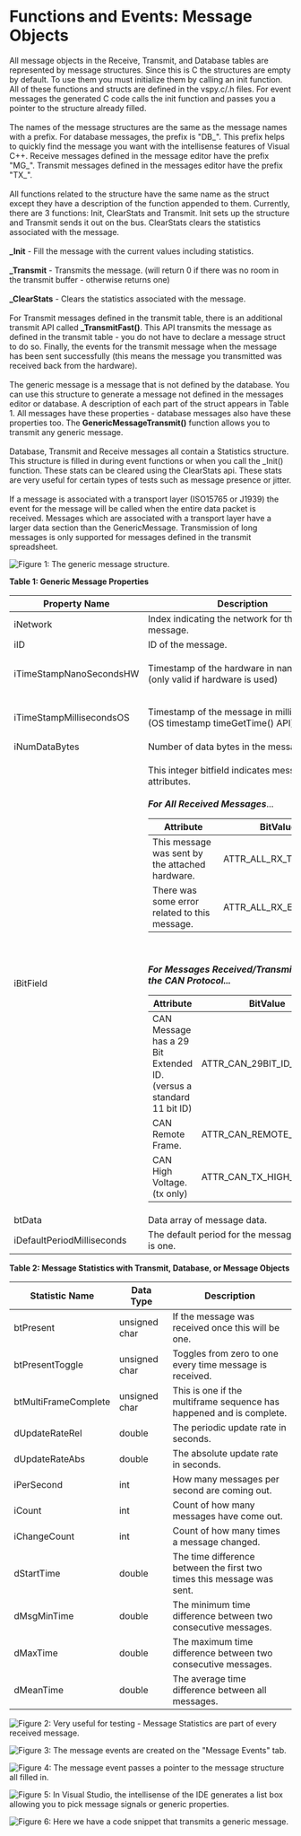 # Functions and Events: Message Objects

All message objects in the Receive, Transmit, and Database tables are represented by message structures. Since this is C the structures are empty by default. To use them you must initialize them by calling an init function. All of these functions and structs are defined in the vspy.c/.h files. For event messages the generated C code calls the init function and passes you a pointer to the structure already filled.\
\
The names of the message structures are the same as the message names with a prefix. For database messages, the prefix is "DB\_". This prefix helps to quickly find the message you want with the intellisense features of Visual C++.  Receive messages defined in the message editor have the prefix "MG\_". Transmit messages defined in the messages editor have the prefix "TX\_".\
\
All functions related to the structure have the same name as the struct except they have a description of the function appended to them.  Currently, there are 3 functions: Init, ClearStats and Transmit. Init sets up the structure and Transmit sends it out on the bus. ClearStats clears the statistics associated with the message.\
\
**\_Init** - Fill the message with the current values including statistics.\
\
**\_Transmit** - Transmits the message. (will return 0 if there was no room in the transmit buffer - otherwise returns one)\
\
**\_ClearStats** - Clears the statistics associated with the message.\
\
For Transmit messages defined in the transmit table, there is an additional transmit API called **\_TransmitFast()**.  This API transmits the message as defined in the transmit table - you do not have to declare a message struct to do so. Finally, the events for the transmit message when the message has been sent successfully (this means the message you transmitted was received back from the hardware).\
\
The generic message is a message that is not defined by the database. You can use this structure to generate a message not defined in the messages editor or database. A description of each part of the struct appears in Table 1. All messages have these properties - database messages also have these properties too. The **GenericMessageTransmit()** function allows you to transmit any generic message.\
\
Database, Transmit and Receive messages all contain a Statistics structure. This structure is filled in during event functions or when you call the \_Init() function.  These stats can be cleared using the ClearStats api. These stats are very useful for certain types of tests such as message presence or jitter.\
\
If a message is associated with a transport layer (ISO15765 or J1939) the event for the message will be called when the entire data packet is received. Messages which are associated with a transport layer have a larger data section than the GenericMessage. Transmission of long messages is only supported for messages defined in the transmit spreadsheet.

![Figure 1: The generic message structure.](../../../../.gitbook/assets/generic\_message.gif)

**Table 1: Generic Message Properties**

| Property Name              | Description                                                                                                                                                                                                                                                                                                                                                                                                                                                                                                                                                                                                                                                                                                                                                                                                                                                              |
| -------------------------- | ------------------------------------------------------------------------------------------------------------------------------------------------------------------------------------------------------------------------------------------------------------------------------------------------------------------------------------------------------------------------------------------------------------------------------------------------------------------------------------------------------------------------------------------------------------------------------------------------------------------------------------------------------------------------------------------------------------------------------------------------------------------------------------------------------------------------------------------------------------------------ |
| iNetwork                   | Index indicating the network for the message.                                                                                                                                                                                                                                                                                                                                                                                                                                                                                                                                                                                                                                                                                                                                                                                                                            |
| iID                        | ID of the message.                                                                                                                                                                                                                                                                                                                                                                                                                                                                                                                                                                                                                                                                                                                                                                                                                                                       |
| iTimeStampNanoSecondsHW    | <p>Timestamp of the hardware in nanoseconds.<br>(only valid if hardware is used)</p>                                                                                                                                                                                                                                                                                                                                                                                                                                                                                                                                                                                                                                                                                                                                                                                     |
| iTimeStampMillisecondsOS   | <p>Timestamp of the message in milliseconds.<br>(OS timestamp timeGetTime() API)</p>                                                                                                                                                                                                                                                                                                                                                                                                                                                                                                                                                                                                                                                                                                                                                                                     |
| iNumDataBytes              | Number of data bytes in the message. (DLC)                                                                                                                                                                                                                                                                                                                                                                                                                                                                                                                                                                                                                                                                                                                                                                                                                               |
| iBitField                  | <p>This integer bitfield indicates message attributes.<br><br><em><strong>For All Received Messages</strong></em>...</p><table><thead><tr><th>Attribute</th><th>BitValue</th></tr></thead><tbody><tr><td>This message was sent by the attached hardware.</td><td>ATTR_ALL_RX_TRANSMIT</td></tr><tr><td>There was some error related to this message.</td><td>ATTR_ALL_RX_ERROR</td></tr></tbody></table><p><br><br><em><strong>For Messages Received/Transmitted with the CAN Protocol...</strong></em></p><table><thead><tr><th>Attribute</th><th>BitValue</th></tr></thead><tbody><tr><td>CAN Message has a 29 Bit Extended ID. (versus a standard 11 bit ID)</td><td>ATTR_CAN_29BIT_ID_FRAME</td></tr><tr><td>CAN Remote Frame.</td><td>ATTR_CAN_REMOTE_FRAME</td></tr><tr><td>CAN High Voltage. (tx only)</td><td>ATTR_CAN_TX_HIGH_VOLTAGE</td></tr></tbody></table> |
| btData                     | Data array of message data.                                                                                                                                                                                                                                                                                                                                                                                                                                                                                                                                                                                                                                                                                                                                                                                                                                              |
| iDefaultPeriodMilliseconds | The default period for the message if there is one.                                                                                                                                                                                                                                                                                                                                                                                                                                                                                                                                                                                                                                                                                                                                                                                                                      |

**Table 2: Message Statistics with Transmit, Database, or Message Objects**

| Statistic Name       | Data Type     | Description                                                            |
| -------------------- | ------------- | ---------------------------------------------------------------------- |
| btPresent            | unsigned char | If the message was received once this will be one.                     |
| btPresentToggle      | unsigned char | Toggles from zero to one every time message is received.               |
| btMultiFrameComplete | unsigned char | This is one if the multiframe sequence has happened and is complete.   |
| dUpdateRateRel       | double        | The periodic update rate in seconds.                                   |
| dUpdateRateAbs       | double        | The absolute update rate in seconds.                                   |
| iPerSecond           | int           | How many messages per second are coming out.                           |
| iCount               | int           | Count of how many messages have come out.                              |
| iChangeCount         | int           | Count of how many times a message changed.                             |
| dStartTime           | double        | The time difference between the first two times this message was sent. |
| dMsgMinTime          | double        | The minimum time difference between two consecutive messages.          |
| dMaxTime             | double        | The maximum time difference between two consecutive messages.          |
| dMeanTime            | double        | The average time difference between all messages.                      |

![Figure 2: Very useful for testing - Message Statistics are part of every received message.](../../../../.gitbook/assets/msg\_stats.png)

![Figure 3: The message events are created on the "Message Events" tab.](../../../../.gitbook/assets/message\_event.gif)

![Figure 4: The message event passes a pointer to the message structure all filled in.](../../../../.gitbook/assets/message\_event\_code.gif)

![Figure 5: In Visual Studio, the intellisense of the IDE generates a list box allowing you to pick message signals or generic properties.](../../../../.gitbook/assets/message\_event\_visualc.gif)

![Figure 6: Here we have a code snippet that transmits a generic message.](../../../../.gitbook/assets/generic\_message\_tx.gif)
